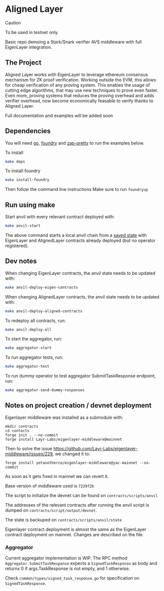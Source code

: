 # Aligned Layer

> [!CAUTION]
> To be used in testnet only.

Basic repo demoing a Stark/Snark verifier AVS middleware with full EigenLayer integration. 

## The Project 

Aligned Layer works with EigenLayer to leverage ethereum consensus mechanism for ZK proof verification. Working outside the EVM, this allows for cheap verification of any proving system. This enables the usage of cutting edge algorithms, that may use new techniques to prove even faster. Even more, proving systems that reduces the proving overhead and adds verifier overhead, now become economically feasable to verify thanks to Aligned Layer. 

Full documentation and examples will be added soon

## Dependencies

You will need [go](https://go.dev/doc/install), [foundry](https://book.getfoundry.sh/getting-started/installation) and [zap-pretty](https://github.com/maoueh/zap-pretty) to run the examples below.

To install
```bash
make deps
```

To install foundry
```bash
make install-foundry
```
Then follow the command line instructions
Make sure to run `foundryup`

## Run using make

Start anvil with every relevant contract deployed with:

```bash
make anvil-start
```

The above command starts a local anvil chain from a [saved state](./tests/integration/eigenlayer-and-shared-avs-contracts-deployed-anvil-state.json) with EigenLayer and AlignedLayer contracts already deployed (but no operator registered).


## Dev notes

When changing EigenLayer contracts, the anvil state needs to be updated with:

```bash
make anvil-deploy-eigen-contracts
```

When changing AlignedLayer contracts, the anvil state needs to be updated with:

```bash
make anvil-deploy-aligned-contracts
```

To redeploy all contracts, run:
```bash
make anvil-deploy-all
```

To start the aggregator, run:
```bash
make aggregator-start
```

To run aggregator tests, run:
```bash
make aggregator-test
```

To run dummy operator to test aggregator SubmitTaskResponse endpoint, run:
```bash
make aggregator-send-dummy-responses
```

## Notes on project creation / devnet deployment

Eigenlayer middleware was installed as a submodule with:

```
mkdir contracts
cd contacts
forge init . --no-commit
forge install Layr-Labs/eigenlayer-middleware@mainnet
```

Then to solve the issue https://github.com/Layr-Labs/eigenlayer-middleware/issues/229, we changed it to:

```forge install yetanotherco/eigenlayer-middleware@yac-mainnet --no-commit```

As soon as it gets fixed in mainnet we can revert it.

Base version of middleware used is ```7229f2b```

The script to initialize the devnet can be found on  ```contracts/scripts/anvil```

The addresses of the relevant contracts after running the anvil script is dumped on ```contracts/script/output/devnet```.

The state is backuped on ```contracts/scripts/anvil/state```

Eigenlayer contract deployment is almost the same as the EigenLayer contract deployment on mainnet. Changes are described on the file.

### Aggregator

Current aggregator implementation is WIP. The RPC method `Aggregator.SubmitTaskResponse` expects a `SignedTaskResponse` as body and returns 0 if args.TaskResponse is not empty, and 1 otherwise.

Check `common/types/signed_task_response.go` for specification on `SignedTaskResponse`.
